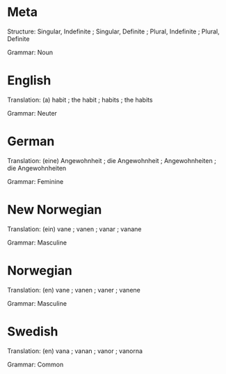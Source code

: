 Meta
====

Structure: Singular, Indefinite ; Singular, Definite ; Plural, Indefinite ; Plural, Definite

Grammar:   Noun



English
=======

Translation: (a) habit ; the habit ; habits ; the habits

Grammar:     Neuter



German
======

Translation: (eine) Angewohnheit ; die Angewohnheit ; Angewohnheiten ; die Angewohnheiten

Grammar:     Feminine



New Norwegian
=============

Translation: (ein) vane ; vanen ; vanar ; vanane

Grammar:     Masculine



Norwegian
=========

Translation: (en) vane ; vanen ; vaner ; vanene

Grammar:     Masculine



Swedish
=======

Translation: (en) vana ; vanan ; vanor ; vanorna

Grammar:     Common
